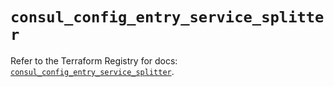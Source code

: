 # `consul_config_entry_service_splitter`

Refer to the Terraform Registry for docs: [`consul_config_entry_service_splitter`](https://registry.terraform.io/providers/hashicorp/consul/2.22.0/docs/resources/config_entry_service_splitter).
